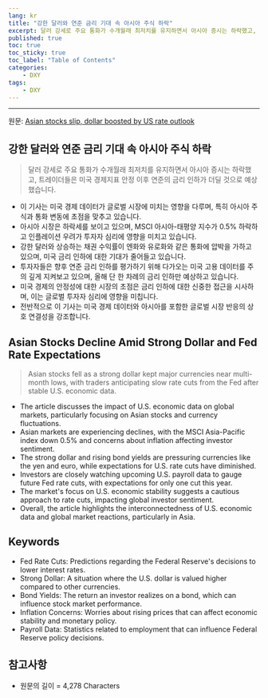 ```yaml
---
lang: kr
title: "강한 달러와 연준 금리 기대 속 아시아 주식 하락"
excerpt: 달러 강세로 주요 통화가 수개월래 최저치를 유지하면서 아시아 증시는 하락했고, 트레이더들은 미국 경제지표 안정 이후 연준의 금리 인하가 더딜 것으로 예상했습니다.
published: true
toc: true
toc_sticky: true
toc_label: "Table of Contents"
categories:
    - DXY
tags:
    - DXY
---
```


---

  원문: [Asian stocks slip, dollar boosted by US rate outlook](https://www.investing.com/news/economy-news/asian-stocks-slip-dollar-bolstered-by-us-rate-outlook-3801776)

## 강한 달러와 연준 금리 기대 속 아시아 주식 하락

> 달러 강세로 주요 통화가 수개월래 최저치를 유지하면서 아시아 증시는 하락했고, 트레이더들은 미국 경제지표 안정 이후 연준의 금리 인하가 더딜 것으로 예상했습니다.


- 이 기사는 미국 경제 데이터가 글로벌 시장에 미치는 영향을 다루며, 특히 아시아 주식과 통화 변동에 초점을 맞추고 있습니다.
- 아시아 시장은 하락세를 보이고 있으며, MSCI 아시아-태평양 지수가 0.5% 하락하고 인플레이션 우려가 투자자 심리에 영향을 미치고 있습니다.
- 강한 달러와 상승하는 채권 수익률이 엔화와 유로화와 같은 통화에 압박을 가하고 있으며, 미국 금리 인하에 대한 기대가 줄어들고 있습니다.
- 투자자들은 향후 연준 금리 인하를 평가하기 위해 다가오는 미국 고용 데이터를 주의 깊게 지켜보고 있으며, 올해 단 한 차례의 금리 인하만 예상하고 있습니다.
- 미국 경제의 안정성에 대한 시장의 초점은 금리 인하에 대한 신중한 접근을 시사하며, 이는 글로벌 투자자 심리에 영향을 미칩니다.
- 전반적으로 이 기사는 미국 경제 데이터와 아시아를 포함한 글로벌 시장 반응의 상호 연결성을 강조합니다.

## Asian Stocks Decline Amid Strong Dollar and Fed Rate Expectations

> Asian stocks fell as a strong dollar kept major currencies near multi-month lows, with traders anticipating slow rate cuts from the Fed after stable U.S. economic data.


- The article discusses the impact of U.S. economic data on global markets, particularly focusing on Asian stocks and currency fluctuations.
- Asian markets are experiencing declines, with the MSCI Asia-Pacific index down 0.5% and concerns about inflation affecting investor sentiment.
- The strong dollar and rising bond yields are pressuring currencies like the yen and euro, while expectations for U.S. rate cuts have diminished.
- Investors are closely watching upcoming U.S. payroll data to gauge future Fed rate cuts, with expectations for only one cut this year.
- The market's focus on U.S. economic stability suggests a cautious approach to rate cuts, impacting global investor sentiment.
- Overall, the article highlights the interconnectedness of U.S. economic data and global market reactions, particularly in Asia.

## Keywords

- Fed Rate Cuts: Predictions regarding the Federal Reserve's decisions to lower interest rates.
- Strong Dollar: A situation where the U.S. dollar is valued higher compared to other currencies.
- Bond Yields: The return an investor realizes on a bond, which can influence stock market performance.
- Inflation Concerns: Worries about rising prices that can affect economic stability and monetary policy.
- Payroll Data: Statistics related to employment that can influence Federal Reserve policy decisions.

## 참고사항

- 원문의 길이 = 4,278 Characters

